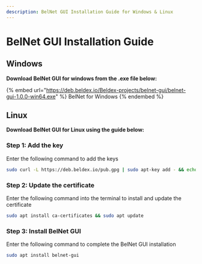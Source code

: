 ```yaml
---
description: BelNet GUI Installation Guide for Windows & Linux
---
```


# BelNet GUI Installation Guide

## **Windows**

**Download BelNet GUI for windows from the .exe file below:**

{% embed url="https://deb.beldex.io/Beldex-projects/belnet-gui/belnet-gui-1.0.0-win64.exe" %}
BelNet for Windows
{% endembed %}

## **Linux**

**Download BelNet GUI for Linux using the guide below:**

### Step 1: Add the key

Enter the following command to add the keys

```sh
sudo curl -L https://deb.beldex.io/pub.gpg | sudo apt-key add - && echo "deb https://deb.beldex.io/apt-repo stable main" | sudo tee /etc/apt/sources.list.d/beldex.list
```

### Step 2: Update the certificate

Enter the following command into the terminal to install and update the certificate

```sh
sudo apt install ca-certificates && sudo apt update
```

### Step 3: Install BelNet GUI

Enter the following command to complete the BelNet GUI installation

```sh
sudo apt install belnet-gui
```
